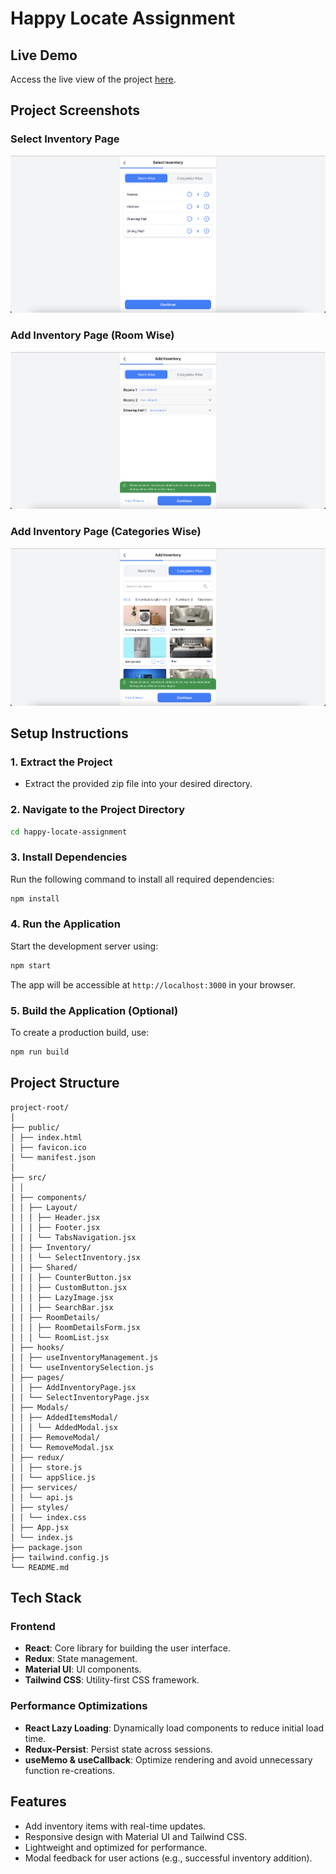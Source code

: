 # Happy Locate Assignment

## Live Demo

Access the live view of the project [here](https://example.com).

## Project Screenshots

### Select Inventory Page

![Select Inventory Page](public/screenshot/selectInventory.png)

### Add Inventory Page (Room Wise)

![Add Inventory Page (Room Wise)](public/screenshot/addInventoryRoom.png)

### Add Inventory Page (Categories Wise)

![Add Inventory Page (Categories Wise)](public/screenshot/addInventoryCategory.png)

## Setup Instructions

### 1. **Extract the Project**

- Extract the provided zip file into your desired directory.

### 2. **Navigate to the Project Directory**

```bash
cd happy-locate-assignment
```

### 3. **Install Dependencies**

Run the following command to install all required dependencies:

```bash
npm install
```

### 4. **Run the Application**

Start the development server using:

```bash
npm start
```

The app will be accessible at `http://localhost:3000` in your browser.

### 5. **Build the Application (Optional)**

To create a production build, use:

```bash
npm run build
```

## Project Structure

```plaintext
project-root/
│
├── public/
│ ├── index.html
│ ├── favicon.ico
│ └── manifest.json
│
├── src/
│ │
│ ├── components/
│ │ ├── Layout/
│ │ │ ├── Header.jsx
│ │ │ ├── Footer.jsx
│ │ │ └── TabsNavigation.jsx
│ │ ├── Inventory/
│ │ │ └── SelectInventory.jsx
│ │ ├── Shared/
│ │ │ ├── CounterButton.jsx
│ │ │ ├── CustomButton.jsx
│ │ │ ├── LazyImage.jsx
│ │ │ ├── SearchBar.jsx
│ │ ├── RoomDetails/
│ │ │ ├── RoomDetailsForm.jsx
│ │ │ └── RoomList.jsx
│ ├── hooks/
│ │ ├── useInventoryManagement.js
│ │ └── useInventorySelection.js
│ ├── pages/
│ │ ├── AddInventoryPage.jsx
│ │ └── SelectInventoryPage.jsx
│ ├── Modals/
│ │ ├── AddedItemsModal/
│ │ │ └── AddedModal.jsx
│ │ ├── RemoveModal/
│ │ └── RemoveModal.jsx
│ ├── redux/
│ │ ├── store.js
│ │ └── appSlice.js
│ ├── services/
│ │ └── api.js
│ ├── styles/
│ │ └── index.css
│ ├── App.jsx
│ └── index.js
├── package.json
├── tailwind.config.js
└── README.md
```

## Tech Stack

### Frontend

- **React**: Core library for building the user interface.
- **Redux**: State management.
- **Material UI**: UI components.
- **Tailwind CSS**: Utility-first CSS framework.

### Performance Optimizations

- **React Lazy Loading**: Dynamically load components to reduce initial load time.
- **Redux-Persist**: Persist state across sessions.
- **useMemo & useCallback**: Optimize rendering and avoid unnecessary function re-creations.

## Features

- Add inventory items with real-time updates.
- Responsive design with Material UI and Tailwind CSS.
- Lightweight and optimized for performance.
- Modal feedback for user actions (e.g., successful inventory addition).
